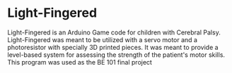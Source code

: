 # Light-Fingered
Light-Fingered is an Arduino Game code for children with Cerebral Palsy. Light-Fingered was meant to be utilized with a servo motor and a photoresistor with specially 3D printed pieces. It was meant to provide a level-based system for assessing the strength of the patient's motor skills. This program was used as the BE 101 final project
